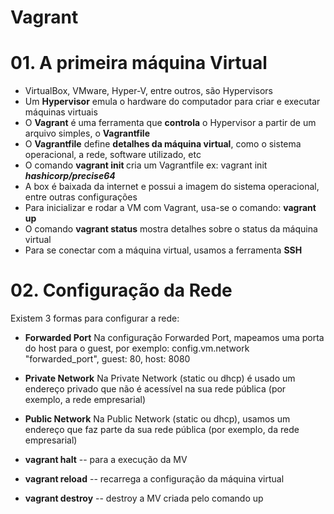 # Vagrant

# 01. A primeira máquina Virtual

- VirtualBox, VMware, Hyper-V, entre outros, são Hypervisors
- Um **Hypervisor** emula o hardware do computador para criar e executar máquinas virtuais
- O **Vagrant** é uma ferramenta que **controla** o Hypervisor a partir de um arquivo simples, o **Vagrantfile**
- O **Vagrantfile** define **detalhes da máquina virtual**, como o sistema operacional, a rede, software utilizado, etc
- O comando **vagrant init <box>** cria um Vagrantfile ex: vagrant init ***hashicorp/precise64***
- A box é baixada da internet e possui a imagem do sistema operacional, entre outras configurações
- Para inicializar e rodar a VM com Vagrant, usa-se o comando: **vagrant up**
- O comando **vagrant status** mostra detalhes sobre o status da máquina virtual
- Para se conectar com a máquina virtual, usamos a ferramenta **SSH**

 # 02. Configuração da Rede
  
  Existem 3 formas para configurar a rede:
  - **Forwarded Port**
  Na configuração Forwarded Port, mapeamos uma porta do host para o guest, por exemplo: config.vm.network "forwarded_port", guest: 80, host: 8080
  - **Private Network**
  Na Private Network (static ou dhcp) é usado um endereço privado que não é acessível na sua rede pública (por exemplo, a rede empresarial)
  - **Public Network**
  Na Public Network (static ou dhcp), usamos um endereço que faz parte da sua rede pública (por exemplo, da rede empresarial)
  
  - **vagrant halt** -- para a execução da MV
  - **vagrant reload** -- recarrega a configuração da máquina virtual
  - **vagrant destroy** -- destroy a MV criada pelo comando up
